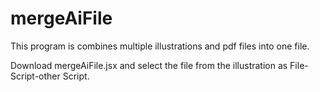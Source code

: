 # mergeAiFile
This program is combines multiple illustrations and pdf files into one file.

Download mergeAiFile.jsx and select the file from the illustration as File-Script-other Script.
